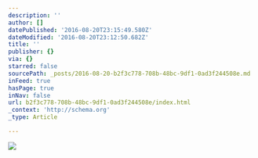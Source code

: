 ```yaml
---
description: ''
author: []
datePublished: '2016-08-20T23:15:49.580Z'
dateModified: '2016-08-20T23:12:50.682Z'
title: ''
publisher: {}
via: {}
starred: false
sourcePath: _posts/2016-08-20-b2f3c778-708b-48bc-9df1-0ad3f244508e.md
inFeed: true
hasPage: true
inNav: false
url: b2f3c778-708b-48bc-9df1-0ad3f244508e/index.html
_context: 'http://schema.org'
_type: Article

---
```

![](https://the-grid-user-content.s3-us-west-2.amazonaws.com/7b7dd425-1b48-49ac-b361-10956a13beb0.jpg)